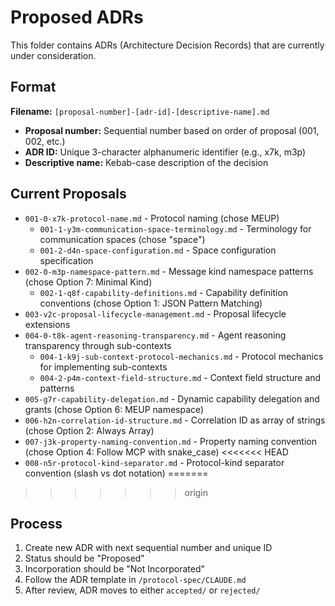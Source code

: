 # Proposed ADRs

This folder contains ADRs (Architecture Decision Records) that are currently under consideration.

## Format

**Filename:** `[proposal-number]-[adr-id]-[descriptive-name].md`

- **Proposal number:** Sequential number based on order of proposal (001, 002, etc.)
- **ADR ID:** Unique 3-character alphanumeric identifier (e.g., x7k, m3p)
- **Descriptive name:** Kebab-case description of the decision

## Current Proposals

- `001-0-x7k-protocol-name.md` - Protocol naming (chose MEUP)
  - `001-1-y3m-communication-space-terminology.md` - Terminology for communication spaces (chose "space")
  - `001-2-d4n-space-configuration.md` - Space configuration specification
- `002-0-m3p-namespace-pattern.md` - Message kind namespace patterns (chose Option 7: Minimal Kind)
  - `002-1-q8f-capability-definitions.md` - Capability definition conventions (chose Option 1: JSON Pattern Matching)
- `003-v2c-proposal-lifecycle-management.md` - Proposal lifecycle extensions
- `004-0-t8k-agent-reasoning-transparency.md` - Agent reasoning transparency through sub-contexts
  - `004-1-k9j-sub-context-protocol-mechanics.md` - Protocol mechanics for implementing sub-contexts
  - `004-2-p4m-context-field-structure.md` - Context field structure and patterns
- `005-g7r-capability-delegation.md` - Dynamic capability delegation and grants (chose Option 6: MEUP namespace)
- `006-h2n-correlation-id-structure.md` - Correlation ID as array of strings (chose Option 2: Always Array)
- `007-j3k-property-naming-convention.md` - Property naming convention (chose Option 4: Follow MCP with snake_case)
<<<<<<< HEAD
- `008-n5r-protocol-kind-separator.md` - Protocol-kind separator convention (slash vs dot notation)
=======
>>>>>>> origin

## Process

1. Create new ADR with next sequential number and unique ID
2. Status should be "Proposed"
3. Incorporation should be "Not Incorporated"
4. Follow the ADR template in `/protocol-spec/CLAUDE.md`
5. After review, ADR moves to either `accepted/` or `rejected/`